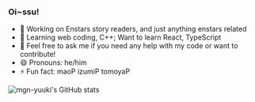 ### Oi~ssu!

- 🔭 Working on Enstars story readers, and just anything enstars related
- 🌱 Learning web coding, C++; Want to learn React, TypeScript
- 💬 Feel free to ask me if you need any help with my code or want to contribute!
- 😄 Pronouns: he/him
- ⚡ Fun fact: maoP izumiP tomoyaP

![mgn-yuuki's GitHub stats](https://github-readme-stats.vercel.app/api?username=mgn-yuuki&show_icons=true&theme=radical)
